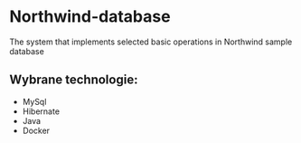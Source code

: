 # Northwind-database
The system that implements selected basic operations in Northwind sample database

## Wybrane technologie:
*	MySql
*	Hibernate
*	Java
*	Docker